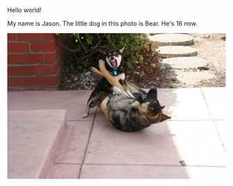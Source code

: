 Hello world!

My name is Jason. The little dog in this photo is Bear. He's 16 now. 

![A picture of young Bear](./PHOTO-2024-09-14-18-34-10.jpg)

